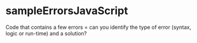 # sampleErrorsJavaScript
Code that contains a few errors = can you identify the type of error (syntax, logic or run-time) and a solution?
